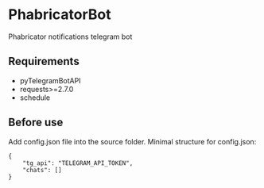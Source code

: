 # PhabricatorBot
Phabricator notifications telegram bot

## Requirements
- pyTelegramBotAPI
- requests>=2.7.0
- schedule

## Before use
Add config.json file into the source folder. Minimal structure for config.json: 
```
{
    "tg_api": "TELEGRAM_API_TOKEN",
    "chats": []
}
```
